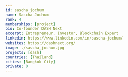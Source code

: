 ```yaml
---
id: sascha_jochum
name: Sascha Jochum
rank: 4
memberships: [project]
bio: Co-founder DASH Next
excerpt: Entrepreneur, Investor, Blockchain Expert
linkedin: https://www.linkedin.com/in/sascha-jochum/
websites: https://dashnext.org/
image: ./sascha_jochum.jpg
projects: [dash]
countries: [Thailand]
cities: [Bangkok City]
private: 0
---
```

